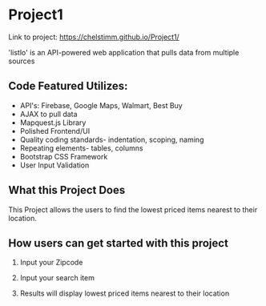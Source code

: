 # Project1 

Link to project: https://chelstimm.github.io/Project1/

'listlo' is an API-powered web application that pulls data from multiple sources

## Code Featured Utilizes: ##

- API's: Firebase, Google Maps, Walmart, Best Buy
- AJAX to pull data
- Mapquest.js Library
- Polished Frontend/UI
- Quality coding standards- indentation, scoping, naming
- Repeating elements- tables, columns
- Bootstrap CSS Framework
- User Input Validation

## What this Project Does ## 

This Project allows the users to find the lowest priced items nearest to their location.

## How users can get started with this project ## 

1. Input your Zipcode

2. Input your search item

3. Results will display lowest priced items nearest to their location
